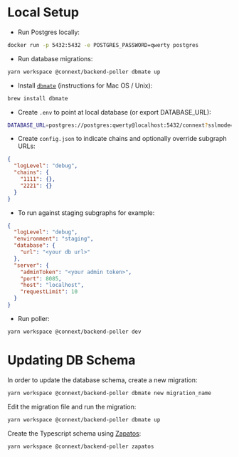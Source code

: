 # Local Setup

- Run Postgres locally:

```sh
docker run -p 5432:5432 -e POSTGRES_PASSWORD=qwerty postgres
```

- Run database migrations:

```sh
yarn workspace @connext/backend-poller dbmate up
```

- Install [`dbmate`](https://github.com/amacneil/dbmate) (instructions for Mac OS / Unix):

```sh
brew install dbmate
```

- Create `.env` to point at local database (or export DATABASE_URL):

```sh
DATABASE_URL=postgres://postgres:qwerty@localhost:5432/connext?sslmode=disable
```

- Create `config.json` to indicate chains and optionally override subgraph URLs:

```json
{
  "logLevel": "debug",
  "chains": {
    "1111": {},
    "2221": {}
  }
}
```

- To run against staging subgraphs for example:

```json
{
  "logLevel": "debug",
  "environment": "staging",
  "database": {
    "url": "<your db url>"
  },
  "server": {
    "adminToken": "<your admin token>",
    "port": 8085,
    "host": "localhost",
    "requestLimit": 10
  }
}
```

- Run poller:

```sh
yarn workspace @connext/backend-poller dev
```

# Updating DB Schema

In order to update the database schema, create a new migration:

```sh
yarn workspace @connext/backend-poller dbmate new migration_name
```

Edit the migration file and run the migration:

```sh
yarn workspace @connext/backend-poller dbmate up
```

Create the Typescript schema using [Zapatos](https://jawj.github.io/zapatos/):

```sh
yarn workspace @connext/backend-poller zapatos
```

